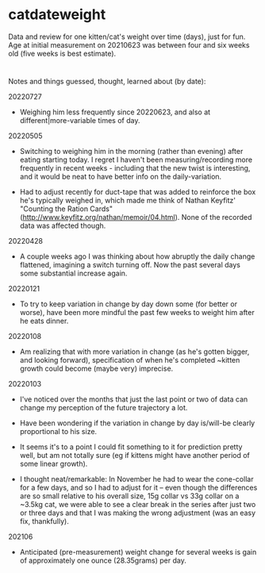 # catdateweight

Data and review for one kitten/cat's weight over time (days), just for fun. Age at initial measurement on 20210623 was between four and six weeks old (five weeks is best estimate). 

# 
Notes and things guessed, thought, learned about (by date):

20220727
- Weighing him less frequently since 20220623, and also at different|more-variable times of day.

20220505
- Switching to weighing him in the morning (rather than evening) after eating starting today. I regret I haven't been measuring/recording more frequently in recent weeks - including that the new twist is interesting, and it would be neat to have better info on the daily-variation. 

- Had to adjust recently for duct-tape that was added to reinforce the box he's typically weighed in, which made me think of Nathan Keyfitz' "Counting the Ration Cards" (http://www.keyfitz.org/nathan/memoir/04.html). None of the recorded data was affected though.

20220428
- A couple weeks ago I was thinking about how abruptly the daily change flattened, imagining a switch turning off. Now the past several days some substantial increase again.  

20220121
- To try to keep variation in change by day down some (for better or worse), have been more mindful the past few weeks to weight him after he eats dinner. 

20220108
- Am realizing that with more variation in change (as he's gotten bigger, and looking forward), specification of when he's completed ~kitten growth could become (maybe very) imprecise.

20220103
- I've noticed over the months that just the last point or two of data can change my perception of the future trajectory a lot.

- Have been wondering if the variation in change by day is/will-be clearly proportional to his size.

- It seems it's to a point I could fit something to it for prediction pretty well, but am not totally sure (eg if kittens might have another period of some linear growth).

- I thought neat/remarkable: In November he had to wear the cone-collar for a few days, and so I had to adjust for it – even though the differences are so small relative to his overall size, 15g collar vs 33g collar on a ~3.5kg cat, we were able to see a clear break in the series after just two or three days and that I was making the wrong adjustment (was an easy fix, thankfully). 

202106
- Anticipated (pre-measurement) weight change for several weeks is gain of approximately one ounce (28.35grams) per day.

